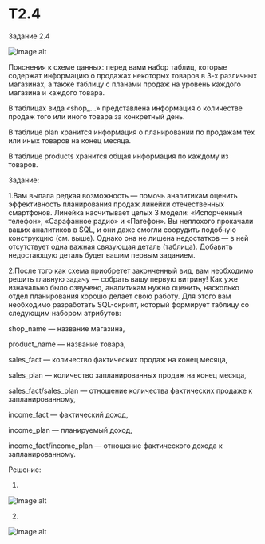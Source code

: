 # T2.4
Задание 2.4

![Image alt](https://github.com/MOMIV/T2.4/raw/main/pic/database0.png)

Пояснения к схеме данных: перед вами набор таблиц, которые содержат информацию о продажах некоторых товаров в 3-х различных магазинах, а также таблицу с планами продаж на уровень каждого магазина и каждого товара. 

В таблицах вида «shop_…» представлена информация о количестве продаж того или иного товара за конкретный день. 

В таблице plan хранится информация о планировании по продажам тех или иных товаров на конец месяца. 

В таблице products хранится общая информация по каждому из товаров.

Задание:

1.Вам выпала редкая возможность — помочь аналитикам оценить эффективность планирования продаж линейки отечественных смартфонов. Линейка насчитывает целых 3 модели: «Испорченный телефон», «Сарафанное радио» и «Патефон». Вы неплохого прокачали ваших аналитиков в SQL, и они даже смогли соорудить подобную конструкцию (см. выше). Однако она не лишена недостатков — в ней отсутствует одна важная связующая деталь (таблица). Добавить недостающую деталь будет вашим первым заданием. 


2.После того как схема приобретет законченный вид, вам необходимо решить главную задачу — собрать вашу первую витрину! Как уже изначально было озвучено, аналитикам нужно оценить, насколько отдел планирования хорошо делает свою работу. Для этого вам необходимо разработать SQL-скрипт, который формирует таблицу со следующим набором атрибутов:

shop_name — название магазина,

product_name — название товара,

sales_fact — количество фактических продаж на конец месяца,

sales_plan — количество запланированных продаж на конец месяца,

sales_fact/sales_plan — отношение количества фактических продаже к запланированному,

income_fact — фактический доход,

income_plan — планируемый доход,

income_fact/income_plan — отношение фактического дохода к запланированному.



Решение:

1.

![Image alt](https://github.com/MOMIV/T2.4/raw/main/pic/database1.png)

2.

![Image alt](https://github.com/MOMIV/T2.4/raw/main/pic/mart.png)
